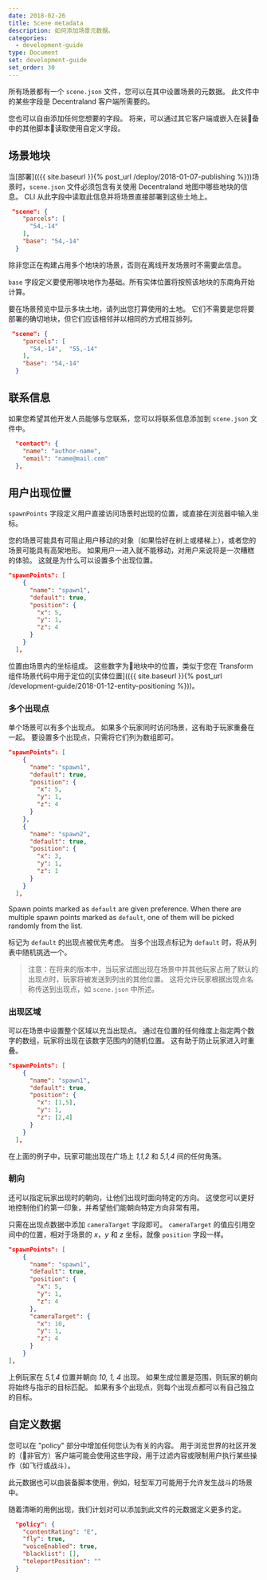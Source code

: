 ```yaml
---
date: 2018-02-26
title: Scene metadata
description: 如何添加场景元数据。
categories:
  - development-guide
type: Document
set: development-guide
set_order: 30
---
```



所有场景都有一个 `scene.json` 文件，您可以在其中设置场景的元数据。 此文件中的某些字段是 Decentraland 客户端所需要的。

您也可以自由添加任何您想要的字段。 将来，可以通过其它客户端或嵌入在装备中的其他脚本读取使用自定义字段。

## 场景地块

当[部署](({{ site.baseurl }}{% post_url /deploy/2018-01-07-publishing %}))场景时，`scene.json` 文件必须包含有关使用 Decentraland 地图中哪些地块的信息。 CLI 从此字段中读取此信息并将场景直接部署到这些土地上。

```json
 "scene": {
    "parcels": [
      "54,-14"
    ],
    "base": "54,-14"
  }
```

除非您正在构建占用多个地块的场景，否则在离线开发场景时不需要此信息。

`base` 字段定义要使用哪块地作为基础。所有实体位置将按照该地块的东南角开始计算。

要在场景预览中显示多块土地，请列出您打算使用的土地。 它们不需要是您将要部署的确切地块，但它们应该相邻并以相同的方式相互排列。

```json
 "scene": {
    "parcels": [
      "54,-14",  "55,-14"
    ],
    "base": "54,-14"
  }
```


## 联系信息

如果您希望其他开发人员能够与您联系，您可以将联系信息添加到 `scene.json` 文件中。

```json
  "contact": {
    "name": "author-name",
    "email": "name@mail.com"
  },
```

## 用户出现位置

`spawnPoints` 字段定义用户直接访问场景时出现的位置，或直接在浏览器中输入坐标。

您的场景可能具有可阻止用户移动的对象（如果恰好在树上或楼梯上），或者您的场景可能具有高架地形。 如果用户一进入就不能移动，对用户来说将是一次糟糕的体验。 这就是为什么可以设置多个出现位置。

```json
"spawnPoints": [
    {
      "name": "spawn1",
      "default": true,
      "position": {
        "x": 5,
        "y": 1,
        "z": 4
      }
    }
  ],
```

位置由场景内的坐标组成。 这些数字为地块中的位置，类似于您在 Transform 组件场景代码中用于定位的[实体位置](({{ site.baseurl }}{% post_url /development-guide/2018-01-12-entity-positioning %}))。

### 多个出现点

单个场景可以有多个出现点。 如果多个玩家同时访问场景，这有助于玩家重叠在一起。 要设置多个出现点，只需将它们列为数组即可。


```json
"spawnPoints": [
    {
      "name": "spawn1",
      "default": true,
      "position": {
        "x": 5,
        "y": 1,
        "z": 4
      }
	},
	{
      "name": "spawn2",
      "default": true,
      "position": {
        "x": 3,
        "y": 1,
        "z": 1
      }
    }
  ],
```


Spawn points marked as `default` are given preference. When there are multiple spawn points marked as `default`, one of them will be picked randomly from the list.

标记为 `default` 的出现点被优先考虑。 当多个出现点标记为 `default` 时，将从列表中随机挑选一个。

> 注意：在将来的版本中，当玩家试图出现在场景中并其他玩家占用了默认的出现点时，玩家将被发送到列出的其他位置。 这将允许玩家根据出现点名称传送到出现点，如 `scene.json` 中所述。


### 出现区域

可以在场景中设置整个区域以充当出现点。 通过在位置的任何维度上指定两个数字的数组，玩家将出现在该数字范围内的随机位置。 这有助于防止玩家进入时重叠。


```json
"spawnPoints": [
    {
      "name": "spawn1",
      "default": true,
      "position": {
        "x": [1,5],
        "y": 1,
        "z": [2,4]
      }
    }
  ],
```

在上面的例子中，玩家可能出现在广场上 _1,1,2_ 和 _5,1,4_ 间的任何角落。

### 朝向

还可以指定玩家出现时的朝向，让他们出现时面向特定的方向。 这使您可以更好地控制他们的第一印象，并希望他们能朝向特定方向非常有用。

只需在出现点数据中添加 `cameraTarget` 字段即可。 `cameraTarget` 的值应引用空间中的位置，相对于场景的 _x_，_y_ 和 _z_ 坐标，就像 `position` 字段一样。


```json
"spawnPoints": [
    {
      "name": "spawn1",
      "default": true,
      "position": {
        "x": 5,
        "y": 1,
        "z": 4
      },
      "cameraTarget": {
        "x": 10,
        "y": 1,
        "z": 4
      }
    }
],
```

上例玩家在 _5,1,4_ 位置并朝向 _10, 1, 4_ 出现。 如果生成位置是范围，则玩家的朝向将始终与指示的目标匹配。 如果有多个出现点，则每个出现点都可以有自己独立的目标。

## 自定义数据

您可以在 "policy" 部分中增加任何您认为有关的内容。 用于浏览世界的社区开发的（非官方）客户端可能会使用这些字段，用于过滤内容或限制用户执行某些操作（如飞行或战斗）。

此元数据也可以由装备脚本使用，例如，轻型军刀可能用于允许发生战斗的场景中。

随着清晰的用例出现，我们计划对可以添加到此文件的元数据定义更多约定。

```json
  "policy": {
    "contentRating": "E",
    "fly": true,
    "voiceEnabled": true,
    "blacklist": [],
    "teleportPosition": ""
  }
```

